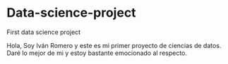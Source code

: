 # Data-science-project
First data science project

Hola, Soy Iván Romero y este es mi primer proyecto de ciencias de datos. Daré lo mejor de mi y estoy bastante emocionado al respecto.
